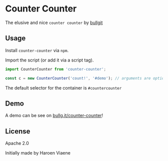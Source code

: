 # Counter Counter

The elusive and nice `counter counter` by [bullgit](https://bullg.it)

## Usage

Install `counter-counter` via `npm`.

Import the script (or add it via a script tag).

```js
import CounterCounter from 'counter-counter';

const c = new CounterCounter('count!', '#demo'); // arguments are optional
```

The default selector for the container is `#countercounter`

## Demo

A demo can be see on [bullg.it/counter-counter](https://bullg.it/counter-counter)!

## License

Apache 2.0

Initially made by Haroen Viaene
